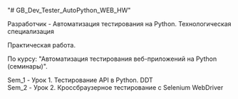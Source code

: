"# GB_Dev_Tester_AutoPython_WEB_HW" 

Разработчик - Автоматизация тестирования на Python. Технологическая специализация

Практическая работа.

По курсу: "Автоматизация тестирования веб-приложений на Python (семинары)".

Sem_1 - Урок 1. Тестирование API в Python. DDT  
Sem_2 - Урок 2. Кроссбраузерное тестирование с Selenium WebDriver
